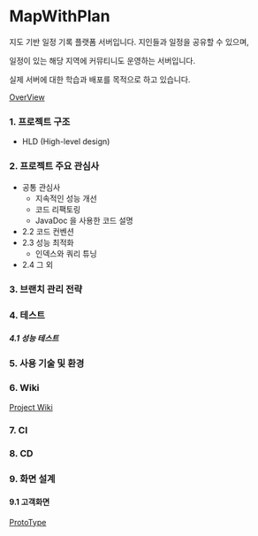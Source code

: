 MapWithPlan
===========
지도 기반 일정 기록 플랫폼 서버입니다.
지인들과 일정을 공유할 수 있으며, 

일정이 있는 해당 지역에 커뮤티니도 운영하는 서버입니다.

실제 서버에 대한 학습과 배포를 목적으로 하고 있습니다.

 [OverView](https://ovenapp.io/view/igQ9zwNX8hZeELH4pUkpYjcAqXwPrMgd/)

### 1. 프로젝트 구조
- HLD (High-level design)
  


### 2. 프로젝트 주요 관심사
- 공통 관심사
  - 지속적인 성능 개선
  - 코드 리팩토링
  - JavaDoc 을 사용한 코드 설명
- 2.2 코드 컨벤션 
- 2.3 성능 최적화
  - 인덱스와 쿼리 튜닝
- 2.4 그 외


### 3. 브랜치 관리 전략


### 4. 테스트

##### 4.1 성능 테스트

### 5. 사용 기술 및 환경


### 6. Wiki
[Project Wiki](https://github.com/f-lab-edu/map-plan/wiki)

### 7. CI

### 8. CD


### 9. 화면 설계

#### 9.1 고객화면

[ProtoType](https://ovenapp.io/view/kQ9bpGlA8kSjXexXvNPTym1u2JSNatnK/)

